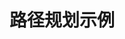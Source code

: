 # 路径规划示例

<script setup>
import MapComponent from '../components/MapboxExample.vue';
import MapboxGlobal from '../components/MapboxGlobal.vue';
</script>

<MapComponent />

<!-- <MapboxGlobal /> -->

